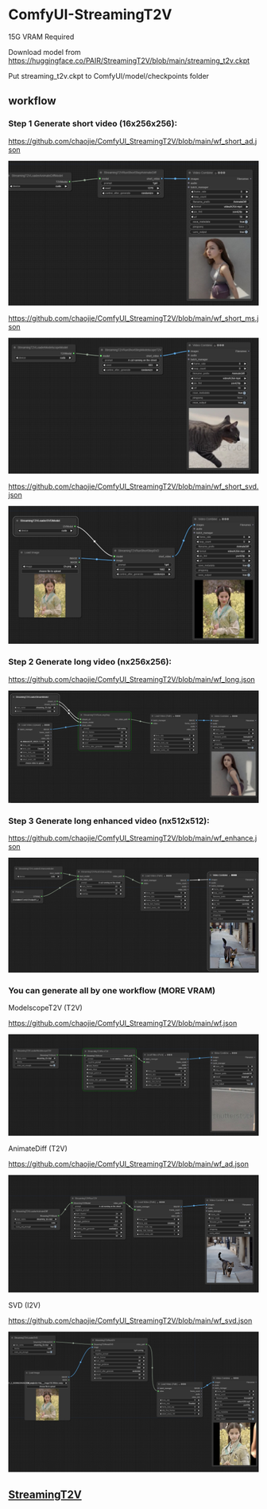 # ComfyUI-StreamingT2V

15G VRAM Required

Download model from https://huggingface.co/PAIR/StreamingT2V/blob/main/streaming_t2v.ckpt

Put streaming_t2v.ckpt to ComfyUI/model/checkpoints folder

## workflow

### Step 1 Generate short video (16x256x256):

https://github.com/chaojie/ComfyUI_StreamingT2V/blob/main/wf_short_ad.json

<img src="wf_short_ad.png" raw=true>

https://github.com/chaojie/ComfyUI_StreamingT2V/blob/main/wf_short_ms.json

<img src="wf_short_ms.png" raw=true>

https://github.com/chaojie/ComfyUI_StreamingT2V/blob/main/wf_short_svd.json

<img src="wf_short_svd.png" raw=true>

### Step 2 Generate long video (nx256x256):

https://github.com/chaojie/ComfyUI_StreamingT2V/blob/main/wf_long.json

<img src="wf_long.png" raw=true>

### Step 3 Generate long enhanced video (nx512x512):

https://github.com/chaojie/ComfyUI_StreamingT2V/blob/main/wf_enhance.json

<img src="wf_enhance.png" raw=true>

### You can generate all by one workflow (MORE VRAM)

ModelscopeT2V (T2V)

https://github.com/chaojie/ComfyUI_StreamingT2V/blob/main/wf.json

<img src="wf.png" raw=true>

AnimateDiff (T2V)

https://github.com/chaojie/ComfyUI_StreamingT2V/blob/main/wf_ad.json

<img src="wf_ad.png" raw=true>

SVD (I2V)

https://github.com/chaojie/ComfyUI_StreamingT2V/blob/main/wf_svd.json

<img src="wf_svd.png" raw=true>

## [StreamingT2V](https://github.com/Picsart-AI-Research/StreamingT2V)